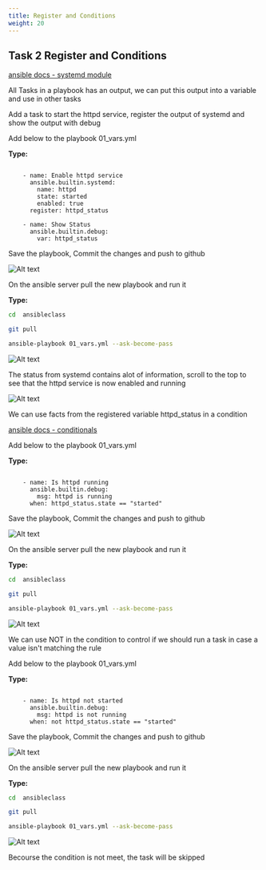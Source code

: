 ```yaml
---
title: Register and Conditions
weight: 20
---
```


## Task 2 Register and Conditions

[ansible docs - systemd module](https://docs.ansible.com/ansible/2.5/modules/systemd_module.html)

All Tasks in a playbook has an output, we can put this output into a variable and use in other tasks

Add a task to start the httpd service, register the output of systemd and show the output with debug

Add below to the playbook 01_vars.yml

__Type:__

```ansible

    - name: Enable httpd service
      ansible.builtin.systemd:
        name: httpd
        state: started
        enabled: true
      register: httpd_status

    - name: Show Status
      ansible.builtin.debug:
        var: httpd_status

```

Save the playbook, Commit the changes and push to github

![Alt text](images/001_register_playbook.png?raw=true "ansible register in playbook")

On the ansible server pull the new playbook and run it

__Type:__

```bash
cd  ansibleclass

git pull

ansible-playbook 01_vars.yml --ask-become-pass

```

![Alt text](images/002_register_playbook_run.png?raw=true "ansible register in playbook run")

The status from systemd contains alot of information, scroll to the top to see that the httpd service is now enabled and running

![Alt text](images/003_register_playbook_status.png?raw=true "ansible register in playbook status")

We can use facts from the registered variable httpd_status in a condition

[ansible docs - conditionals](https://docs.ansible.com/ansible/latest/user_guide/playbooks_conditionals.html)

Add below to the playbook 01_vars.yml

__Type:__

```ansible

    - name: Is httpd running
      ansible.builtin.debug:
        msg: httpd is running
      when: httpd_status.state == "started"

```

Save the playbook, Commit the changes and push to github

![Alt text](images/004_conditional_playbook.png?raw=true "ansible conditional in playbook")

On the ansible server pull the new playbook and run it

__Type:__

```bash
cd  ansibleclass

git pull

ansible-playbook 01_vars.yml --ask-become-pass

```

![Alt text](images/005_conditional_playbook_run.png?raw=true "ansible conditional in playbook run")

We can use NOT in the condition to control if we should run a task in case a value isn't matching the rule

Add below to the playbook 01_vars.yml

__Type:__

```ansible

    - name: Is httpd not started
      ansible.builtin.debug:
        msg: httpd is not running
      when: not httpd_status.state == "started"

```

Save the playbook, Commit the changes and push to github

![Alt text](images/004_conditional_playbook_not.png?raw=true "ansible conditional in playbook not")

On the ansible server pull the new playbook and run it

__Type:__

```bash
cd  ansibleclass

git pull

ansible-playbook 01_vars.yml --ask-become-pass

```

![Alt text](images/005_conditional_playbook_not_run.png?raw=true "ansible conditional in playbook run")

Becourse the condition is not meet, the task will be skipped
